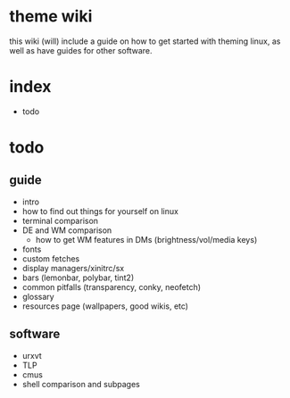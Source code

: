 # theme wiki

this wiki (will) include a guide on how to get started with theming linux, as well as have guides for other software.

# index
- todo

# todo
## guide
- intro
- how to find out things for yourself on linux
- terminal comparison
- DE and WM comparison
  - how to get WM features in DMs (brightness/vol/media keys)
- fonts
- custom fetches
- display managers/xinitrc/sx
- bars (lemonbar, polybar, tint2)
- common pitfalls (transparency, conky, neofetch)
- glossary
- resources page (wallpapers, good wikis, etc)
## software
- urxvt
- TLP
- cmus
- shell comparison and subpages
